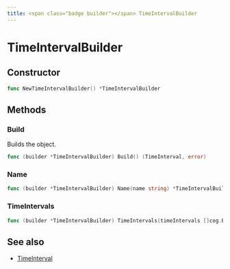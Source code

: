 ```yaml
---
title: <span class="badge builder"></span> TimeIntervalBuilder
---
```

# <span class="badge builder"></span> TimeIntervalBuilder

## Constructor

```go
func NewTimeIntervalBuilder() *TimeIntervalBuilder
```
## Methods

### <span class="badge object-method"></span> Build

Builds the object.

```go
func (builder *TimeIntervalBuilder) Build() (TimeInterval, error)
```

### <span class="badge object-method"></span> Name

```go
func (builder *TimeIntervalBuilder) Name(name string) *TimeIntervalBuilder
```

### <span class="badge object-method"></span> TimeIntervals

```go
func (builder *TimeIntervalBuilder) TimeIntervals(timeIntervals []cog.Builder[alerting.TimeIntervalItem]) *TimeIntervalBuilder
```

## See also

 * <span class="badge object-type-struct"></span> [TimeInterval](./object-TimeInterval.md)
